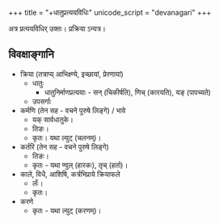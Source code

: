 +++
title = "+धातुप्रत्ययविधिः"
unicode_script = "devanagari"
+++

अत्र प्रत्ययविधिर् उक्तः। प्रक्रिया ऽन्यत्र।

## विवक्षाङ्गानि
- क्रिया (तत्राप्य् आभिक्ष्ण्ये, इच्छायां, प्रेरणायां) 
  - धातुः
    - धातुनिर्माणप्रत्ययाः - सन् (चिकीर्षति), णिच् (कारयति), यङ् (पापच्यते)
  - उपसर्गाः
- कर्मणि (तेन सह - वचने पुरुषे लिङ्गे) / ‌भावे 
  - यक् सार्वधातुके।
  - तिङः।
  - कृतः। यथा ल्युट् (चलनम्)। 
- कर्तरि (तेन सह - वचने पुरुषे लिङ्गे)
  - तिङः।
  - कृतः - यथा ण्वुल् (हारकः), तृच् (हर्ता)।
- काले, विधै, आशिषि, कर्त्रभिप्राये क्रियाफले
  - लँः।
  - कृतः। 
- करणे
  - कृतः - यथा ल्युट् (करणम्)।
